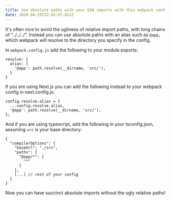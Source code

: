 ```yaml
---
title: Use absolute paths with your ES6 imports with this webpack config
date: 2020-04-25T22:41:57.012Z
---
```

It's often nice to avoid the ugliness of relative import paths, with long chains of "../../../". Instead you can use absolute paths with an alias such as `@app, `which webpack will resolve to the directory you specify in the config. 

In `webpack.config.js` add the following to your module.exports:

```
resolve: {
  alias: {
    '@app': path.resolve(__dirname, 'src/'),
  }
}
```

If you are using Next.js you can add the following instead to your webpack config in next.config.js:

```
config.resolve.alias = {
  ...config.resolve.alias,
  '@app': path.resolve(__dirname, 'src/'),
};
```

And if you are using typescript, add the following in your tsconfig.json, assuming `src` is your base directory:

```
{
  "compilerOptions": {
    "baseUrl": "./src",
    "paths": {
      "@app/*": [
        "*"
      ]
    },
    [...] // rest of your config
  }
}
```



Now you can have succinct absolute imports without the ugly relative paths!